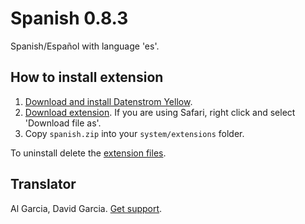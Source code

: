 Spanish 0.8.3
=============
Spanish/Español with language 'es'.

## How to install extension

1. [Download and install Datenstrom Yellow](https://github.com/datenstrom/yellow/).
2. [Download extension](https://github.com/datenstrom/yellow-extensions/raw/master/zip/spanish.zip). If you are using Safari, right click and select 'Download file as'.
3. Copy `spanish.zip` into your `system/extensions` folder.

To uninstall delete the [extension files](extension.ini).

## Translator

Al Garcia, David Garcia. [Get support](https://developers.datenstrom.se/help/support).
